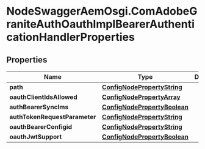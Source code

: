 # NodeSwaggerAemOsgi.ComAdobeGraniteAuthOauthImplBearerAuthenticationHandlerProperties

## Properties

Name | Type | Description | Notes
------------ | ------------- | ------------- | -------------
**path** | [**ConfigNodePropertyString**](ConfigNodePropertyString.md) |  | [optional] 
**oauthClientIdsAllowed** | [**ConfigNodePropertyArray**](ConfigNodePropertyArray.md) |  | [optional] 
**authBearerSyncIms** | [**ConfigNodePropertyBoolean**](ConfigNodePropertyBoolean.md) |  | [optional] 
**authTokenRequestParameter** | [**ConfigNodePropertyString**](ConfigNodePropertyString.md) |  | [optional] 
**oauthBearerConfigid** | [**ConfigNodePropertyString**](ConfigNodePropertyString.md) |  | [optional] 
**oauthJwtSupport** | [**ConfigNodePropertyBoolean**](ConfigNodePropertyBoolean.md) |  | [optional] 


